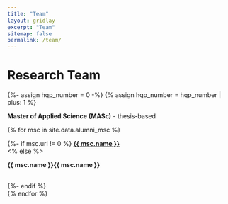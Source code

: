 ```yaml
---
title: "Team"
layout: gridlay
excerpt: "Team"
sitemap: false
permalink: /team/
---
```


# Research Team
<p></p>

{%- assign hqp_number = 0 -%}
{% assign hqp_number = hqp_number | plus: 1 %}

**Master of Applied Science (MASc)** - thesis-based
   
{% for msc in site.data.alumni_msc %}
<div class="row">
<div class="col-sm-11 clearfix">
 <div class="well well-sm">
  {%- if msc.url != 0 %}
    <strong><a href="{{ msc.url }}">{{ msc.name }}</a></strong> <br>
  <% else %> 
    <strong><p>{{ msc.name }}{{ msc.name }}</p></strong> <br>    
  {%- endif %}
 </div>
</div>
</div>
{% endfor %}

\
&nbsp;